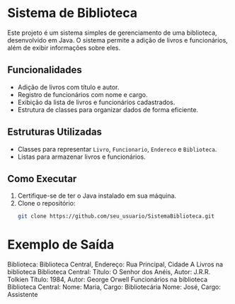 # Sistema de Biblioteca

Este projeto é um sistema simples de gerenciamento de uma biblioteca, desenvolvido em Java. O sistema permite a adição de livros e funcionários, além de exibir informações sobre eles.

## Funcionalidades

- Adição de livros com título e autor. 
- Registro de funcionários com nome e cargo.
- Exibição da lista de livros e funcionários cadastrados. 
- Estrutura de classes para organizar dados de forma eficiente.

## Estruturas Utilizadas

- Classes para representar `Livro`, `Funcionario`, `Endereco` e `Biblioteca`.
- Listas para armazenar livros e funcionários.

## Como Executar

1. Certifique-se de ter o Java instalado em sua máquina.
2. Clone o repositório:
   ```bash
   git clone https://github.com/seu_usuario/SistemaBiblioteca.git

# Exemplo de Saída

Biblioteca: Biblioteca Central, Endereço: Rua Principal, Cidade A
Livros na biblioteca Biblioteca Central:
Título: O Senhor dos Anéis, Autor: J.R.R. Tolkien
Título: 1984, Autor: George Orwell
Funcionários na biblioteca Biblioteca Central:
Nome: Maria, Cargo: Bibliotecária
Nome: José, Cargo: Assistente
